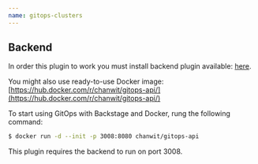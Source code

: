 ```yaml
---
name: gitops-clusters
---
```


## Backend

In order this plugin to work you must install backend plugin available: [here](https://github.com/chanwit/gitops-api).

You might also use ready-to-use Docker image: [https://hub.docker.com/r/chanwit/gitops-api/](https://hub.docker.com/r/chanwit/gitops-api/)

To start using GitOps with Backstage and Docker, rung the following command:

```bash
$ docker run -d --init -p 3008:8080 chanwit/gitops-api
```

This plugin requires the backend to run on port 3008.

